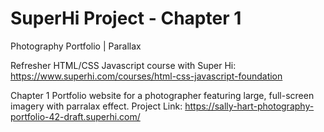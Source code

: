 # SuperHi Project - Chapter 1
Photography Portfolio | Parallax 

Refresher HTML/CSS Javascript course with Super Hi: https://www.superhi.com/courses/html-css-javascript-foundation

Chapter 1 
Portfolio website for a photographer featuring large, full-screen imagery with parralax effect.
Project Link: https://sally-hart-photography-portfolio-42-draft.superhi.com/
